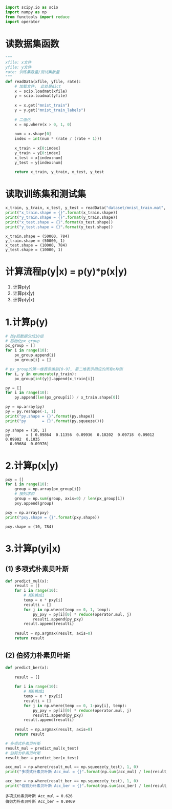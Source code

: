 

```python
import scipy.io as scio
import numpy as np
from functools import reduce
import operator
```

# 读数据集函数


```python
"""
xfile: x文件
yfile: y文件
rate: 训练集数量/测试集数量
"""
def readData(xfile, yfile, rate):
    # 加载文件， 此处是dict
    x = scio.loadmat(xfile)
    y = scio.loadmat(yfile)
    
    x = x.get("mnist_train")
    y = y.get("mnist_train_labels")
    
    # 二值化
    x = np.where(x > 0, 1, 0)
    
    num = x.shape[0]
    index = int(num * (rate / (rate + 1)))
    
    x_train = x[0:index]
    y_train = y[0:index]
    x_test = x[index:num]
    y_test = y[index:num]

    return x_train, y_train, x_test, y_test
```

# 读取训练集和测试集


```python
x_train, y_train, x_test, y_test = readData("dataset/mnist_train.mat", "dataset/mnist_train_labels.mat", 5/1)
print("x_train.shape = {}".format(x_train.shape))
print("y_train.shape = {}".format(y_train.shape))
print("x_test.shape = {}".format(x_test.shape))
print("y_test.shape = {}".format(y_test.shape))
```

    x_train.shape = (50000, 784)
    y_train.shape = (50000, 1)
    x_test.shape = (10000, 784)
    y_test.shape = (10000, 1)
    

# 计算流程p(y|x) = p(y)*p(x|y)
1. 计算p(y)
2. 计算p(x|y)
3. 计算p(y|x)

# 1.计算p(y)


```python
# 按y把数据分成10组
# 初始化px_group
px_group = []
for i in range(10):
    px_group.append(i)
    px_group[i] = []

# px_group的第一维表示类别[0-9], 第二维表示相应的所有x样例
for i, y in enumerate(y_train):
    px_group[int(y)].append(x_train[i])

py = []
for i in range(10):
    py.append(len(px_group[i]) / x_train.shape[0])

py = np.array(py)
py = py.reshape(-1, 1)
print("py.shape = {}".format(py.shape))
print("py       = {}".format(py.squeeze()))
```

    py.shape = (10, 1)
    py       = [ 0.09864  0.11356  0.09936  0.10202  0.09718  0.09012  0.09902  0.1035
      0.09684  0.09976]
    

# 2.计算p(x|y)


```python
pxy = []
for i in range(10):
    group = np.array(px_group[i])
    # 按列求和
    group = np.sum(group, axis=0) / len(px_group[i])
    pxy.append(group)

pxy = np.array(pxy)
print("pxy.shape = {}".format(pxy.shape))
```

    pxy.shape = (10, 784)
    

# 3.计算p(yi|x)

## (1) 多项式朴素贝叶斯


```python
def predict_mul(x):    
    result = []    
    for i in range(10):
        # 把0换成1
        temp = x * pxy[i]
        resulti = []
        for j in np.where(temp == 0, 1, temp):
            py_pxy = py[i][0] * reduce(operator.mul, j)
            resulti.append(py_pxy)
        result.append(resulti)
    
    result = np.argmax(result, axis=0)
    return result    
```

## (2) 伯努力朴素贝叶斯


```python
def predict_ber(x):
    
    result = []
    
    for i in range(10):
        # 把0换成1
        temp = x * pxy[i]
        resulti = []
        for j in np.where(temp == 0, 1-pxy[i], temp):
            py_pxy = py[i][0] * reduce(operator.mul, j)
            resulti.append(py_pxy)
        result.append(resulti)
    
    result = np.argmax(result, axis=0)
    return result  
```


```python
# 多项式朴素贝叶斯
result_mul = predict_mul(x_test)
# 伯努力朴素贝叶斯
result_ber = predict_ber(x_test)
```


```python
acc_mul = np.where(result_mul == np.squeeze(y_test), 1, 0)
print("多项式朴素贝叶斯 Acc_mul = {}".format(np.sum(acc_mul) / len(result_mul)))

acc_ber = np.where(result_ber == np.squeeze(y_test), 1, 0)
print("伯努力朴素贝叶斯 Acc_ber = {}".format(np.sum(acc_ber) / len(result_ber)))
```

    多项式朴素贝叶斯 Acc_mul = 0.626
    伯努力朴素贝叶斯 Acc_ber = 0.8469
    
